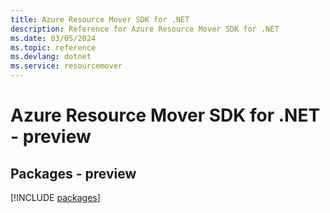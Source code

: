 ```yaml
---
title: Azure Resource Mover SDK for .NET
description: Reference for Azure Resource Mover SDK for .NET
ms.date: 03/05/2024
ms.topic: reference
ms.devlang: dotnet
ms.service: resourcemover
---
```

# Azure Resource Mover SDK for .NET - preview
## Packages - preview
[!INCLUDE [packages](resource-mover-index.md)]